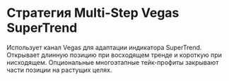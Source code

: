 # Стратегия Multi-Step Vegas SuperTrend

Использует канал Vegas для адаптации индикатора SuperTrend.
Открывает длинную позицию при восходящем тренде и короткую при нисходящем.
Опциональные многоэтапные тейк-профиты закрывают части позиции на растущих целях.
